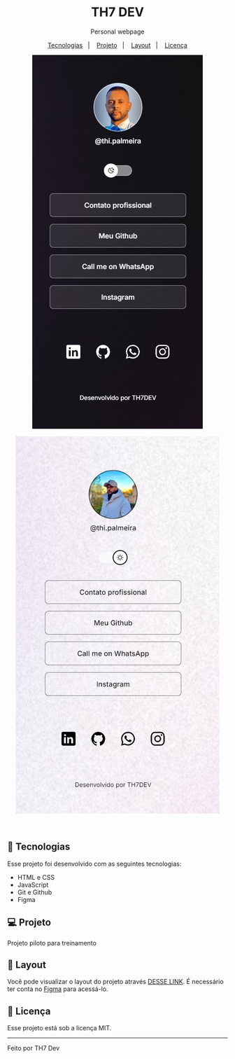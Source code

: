 <h1 align="center"> TH7 DEV</h1>

<p align="center">
Personal webpage
</p>

<p align="center">
  <a href="#-tecnologias">Tecnologias</a>&nbsp;&nbsp;&nbsp;|&nbsp;&nbsp;&nbsp;
  <a href="#-projeto">Projeto</a>&nbsp;&nbsp;&nbsp;|&nbsp;&nbsp;&nbsp;
  <a href="#-layout">Layout</a>&nbsp;&nbsp;&nbsp;|&nbsp;&nbsp;&nbsp;
  <a href="#memo-licença">Licença</a>
</p>

<p align="center">
  <img alt="Project TH7 Dev" src="./preview1.jpg">
</p>

<p align="center">
  <img alt="Project TH7 Dev" src="./preview2.jpg">
</p>

<br>


## 🚀 Tecnologias

Esse projeto foi desenvolvido com as seguintes tecnologias:

- HTML e CSS
- JavaScript
- Git e Github
- Figma

## 💻 Projeto

Projeto piloto para treinamento 

## 🔖 Layout

Você pode visualizar o layout do projeto através [DESSE LINK](https://www.figma.com/design/n18Td6SKdpOSohqBDOOvv2/DevLinks-%E2%80%A2-Projeto-Discover-(Community)?node-id=0-1&t=OJIW2zmLa29sPJ0I-0). É necessário ter conta no [Figma](https://figma.com) para acessá-lo.

## :memo: Licença

Esse projeto está sob a licença MIT.

---

Feito por TH7 Dev